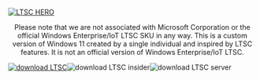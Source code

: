[![LTSC HERO](https://user-images.githubusercontent.com/96759883/221386923-a9912d1f-1d34-4bc5-bcc8-a787a39ef70d.png)](https://github.com/LSX285/Windows11-LTSC/discussions/1)



<p align="center">
Please note that we are not associated with Microsoft Corporation or the official Windows Enterprise/IoT LTSC SKU in any way. This is a custom version of Windows 11 created by a single individual and inspired by LTSC features. It is not an official version of Windows Enterprise/IoT LTSC.

</p>


[![download LTSC](https://user-images.githubusercontent.com/96759883/221389331-424fd09d-6350-4a6f-a30a-7901ed2e3b98.png)](https://github.com/LSX285/Windows11-LTSC/releases/latest)![download LTSC insider](https://user-images.githubusercontent.com/96759883/221389332-432eb31f-e8a1-440e-96f4-17fd82ce1ed5.png)![download LTSC server](https://user-images.githubusercontent.com/96759883/221389333-11b82151-63fc-4731-a908-c5a2d23d62e7.png)





